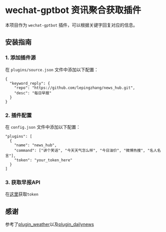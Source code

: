 # wechat-gptbot 资讯聚合获取插件

本项目作为 `wechat-gptbot` 插件，可以根据关键字回复对应的信息。

## 安装指南

### 1. 添加插件源
在 `plugins/source.json` 文件中添加以下配置：
```
{
  "keyword_reply": {
    "repo": "https://github.com/lepingzhang/news_hub.git",
    "desc": "每日早报"
  }
}
```

### 2. 插件配置
在 `config.json` 文件中添加以下配置：
```
"plugins": [
  {
    "name": "news_hub",
    "command": ["讲个笑话", "今天天气怎么样", "今日油价", "微博热搜", "名人名言"],
    "token": "your_token_here"
  }
]
```

### 3. 获取早报API
在[这里](https://alapi.cn/api/view/93)获取`token`

## 感谢
参考了[plugin_weather](https://github.com/iuiaoin/plugin_weather)以及[plugin_dailynews](https://github.com/goxofy/plugin_dailynews)
